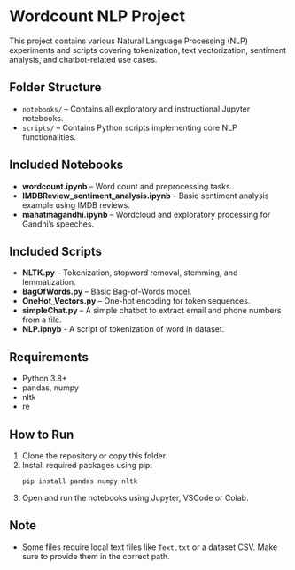 
# Wordcount NLP Project

This project contains various Natural Language Processing (NLP) experiments and scripts covering tokenization, text vectorization, sentiment analysis, and chatbot-related use cases.

## Folder Structure

- `notebooks/` – Contains all exploratory and instructional Jupyter notebooks.
- `scripts/` – Contains Python scripts implementing core NLP functionalities.

## Included Notebooks
- **wordcount.ipynb** – Word count and preprocessing tasks.
- **IMDBReview_sentiment_analysis.ipynb** – Basic sentiment analysis example using IMDB reviews.
- **mahatmagandhi.ipynb** – Wordcloud and exploratory processing for Gandhi’s speeches.

## Included Scripts
- **NLTK.py** – Tokenization, stopword removal, stemming, and lemmatization.
- **BagOfWords.py** – Basic Bag-of-Words model.
- **OneHot_Vectors.py** – One-hot encoding for token sequences.
- **simpleChat.py** – A simple chatbot to extract email and phone numbers from a file.
- **NLP.ipnyb** - A script of tokenization of word in dataset.

## Requirements
- Python 3.8+
- pandas, numpy
- nltk
- re

## How to Run
1. Clone the repository or copy this folder.
2. Install required packages using pip:
   ```
   pip install pandas numpy nltk
   ```
3. Open and run the notebooks using Jupyter, VSCode or Colab.

## Note
- Some files require local text files like `Text.txt` or a dataset CSV. Make sure to provide them in the correct path.
